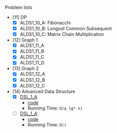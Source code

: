 Problem lists

* [11] DP
    - [x] ALDS1_10_A: Fibonacchi
    - [x] ALDS1_10_B: Longost Common Subsequent
    - [x] ALDS1_10_C: Matrix Chain Multiplication

* [12] Graph 1
    - [x] ALDS1_11_A
    - [x] ALDS1_11_B
    - [x] ALDS1_11_C
    - [x] ALDS1_11_D

* [13] Graph 2
    - [x] ALDS1_12_A
    - [x] ALDS1_12_B
    - [x] ALDS1_12_C

* [14] Advanced Data Structure
    - [x] [DSL_1_A](http://judge.u-aizu.ac.jp/onlinejudge/description.jsp?id=DSL_1_A)
        - [code](src/aoj/part14/DSL_1_A.java)
        - Running Time: `O(q lg* n)`
    - [ ] [DSL_1_A](http://judge.u-aizu.ac.jp/onlinejudge/description.jsp?id=DSL_1_A)
        - [code](src/aoj/part14/DSL_1_A.java)
        - Running Time: `O()`